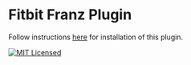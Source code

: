 # Fitbit Franz Plugin

Follow instructions [here](https://github.com/meetfranz/plugins/blob/master/docs/integration.md) for installation of this plugin.

[![MIT Licensed](https://img.shields.io/cocoapods/l/AFNetworking.svg?style=for-the-badge)](http://sloria.mit-license.org/)
